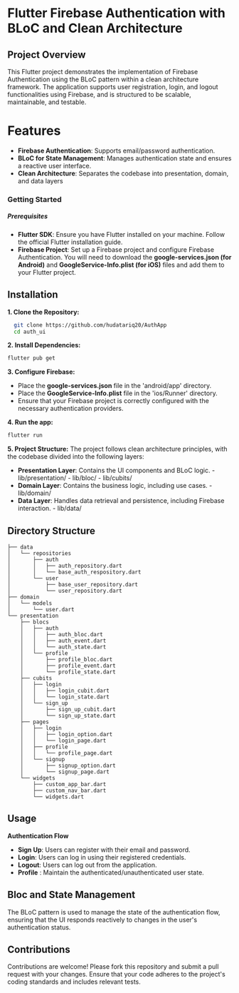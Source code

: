 
# Flutter Firebase Authentication with BLoC and Clean Architecture

## Project Overview

This Flutter project demonstrates the implementation of Firebase Authentication using the BLoC pattern within a clean architecture framework. The application supports user registration, login, and logout functionalities using Firebase, and is structured to be scalable, maintainable, and testable.

# Features
* **Firebase Authentication**: Supports email/password authentication.
* **BLoC for State Management**: Manages authentication state and ensures a reactive user interface.
* **Clean Architecture**: Separates the codebase into presentation, domain, and data layers

### Getting Started

##### Prerequisites
* **Flutter SDK**: Ensure you have Flutter installed on your machine. Follow the official Flutter installation guide.
* **Firebase Project**: Set up a Firebase project and configure Firebase Authentication. You will need to download the **google-services.json (for Android)** and **GoogleService-Info.plist (for iOS)** files and add them to your Flutter project.

## Installation

**1. Clone the Repository:**  

```sh
  git clone https://github.com/hudatariq20/AuthApp
  cd auth_ui
```

**2. Install Dependencies:**

```sh
flutter pub get
```
**3. Configure Firebase:**

* Place the **google-services.json** file in the 'android/app' directory.
* Place the **GoogleService-Info.plist** file in the 'ios/Runner' directory.
* Ensure that your Firebase project is correctly configured with the necessary authentication providers.

**4. Run the app:**

```sh
flutter run
```
**5. Project Structure:**
 The project follows clean architecture principles, with the codebase divided into the following layers:
* **Presentation Layer**: Contains the UI components and BLoC logic.
        - lib/presentation/
        - lib/bloc/
        - lib/cubits/
* **Domain Layer**: Contains the business logic, including use cases.
        - lib/domain/
* **Data Layer**: Handles data retrieval and persistence, including Firebase interaction.
        - lib/data/

## Directory Structure
```
├── data
│   └── repositories
│       ├── auth
│       │   ├── auth_repository.dart
│       │   └── base_auth_respository.dart
│       └── user
│           ├── base_user_repository.dart
│           └── user_repository.dart
├── domain
│   └── models
│       └── user.dart    
└── presentation
    ├── blocs
    │   ├── auth
    │   │   ├── auth_bloc.dart
    │   │   ├── auth_event.dart
    │   │   └── auth_state.dart
    │   └── profile
    │       ├── profile_bloc.dart
    │       ├── profile_event.dart
    │       └── profile_state.dart
    ├── cubits
    │   ├── login
    │   │   ├── login_cubit.dart
    │   │   └── login_state.dart
    │   └── sign_up
    │       ├── sign_up_cubit.dart
    │       └── sign_up_state.dart
    ├── pages
    │   ├── login
    │   │   ├── login_option.dart
    │   │   └── login_page.dart
    │   ├── profile
    │   │   └── profile_page.dart
    │   └── signup
    │       ├── signup_option.dart
    │       └── signup_page.dart
    └── widgets
        ├── custom_app_bar.dart
        ├── custom_nav_bar.dart
        └── widgets.dart
```

## Usage
**Authentication Flow**
* **Sign Up**: Users can register with their email and password.
* **Login**: Users can log in using their registered credentials.
* **Logout**: Users can log out from the application.
* **Profile** : Maintain the authenticated/unauthenticated user state. 

## Bloc and State Management
The BLoC pattern is used to manage the state of the authentication flow, ensuring that the UI responds reactively to changes in the user's authentication status.

## Contributions
Contributions are welcome! Please fork this repository and submit a pull request with your changes. Ensure that your code adheres to the project's coding standards and includes relevant tests.





